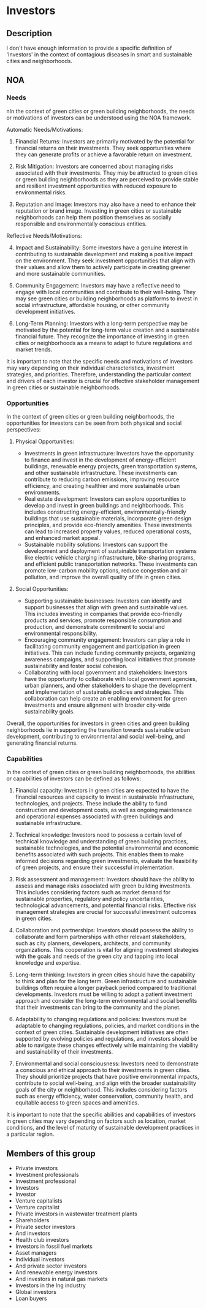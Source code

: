 # Investors

## Description

I don't have enough information to provide a specific definition of 'Investors' in the context of contagious diseases in smart and sustainable cities and neighborhoods.

## NOA

### Needs

nIn the context of green cities or green building neighborhoods, the needs or motivations of investors can be understood using the NOA framework.

Automatic Needs/Motivations: 

1. Financial Returns: Investors are primarily motivated by the potential for financial returns on their investments. They seek opportunities where they can generate profits or achieve a favorable return on investment.

2. Risk Mitigation: Investors are concerned about managing risks associated with their investments. They may be attracted to green cities or green building neighborhoods as they are perceived to provide stable and resilient investment opportunities with reduced exposure to environmental risks.

3. Reputation and Image: Investors may also have a need to enhance their reputation or brand image. Investing in green cities or sustainable neighborhoods can help them position themselves as socially responsible and environmentally conscious entities.

Reflective Needs/Motivations: 

4. Impact and Sustainability: Some investors have a genuine interest in contributing to sustainable development and making a positive impact on the environment. They seek investment opportunities that align with their values and allow them to actively participate in creating greener and more sustainable communities.

5. Community Engagement: Investors may have a reflective need to engage with local communities and contribute to their well-being. They may see green cities or building neighborhoods as platforms to invest in social infrastructure, affordable housing, or other community development initiatives.

6. Long-Term Planning: Investors with a long-term perspective may be motivated by the potential for long-term value creation and a sustainable financial future. They recognize the importance of investing in green cities or neighborhoods as a means to adapt to future regulations and market trends.

It is important to note that the specific needs and motivations of investors may vary depending on their individual characteristics, investment strategies, and priorities. Therefore, understanding the particular context and drivers of each investor is crucial for effective stakeholder management in green cities or sustainable neighborhoods.

### Opportunities

In the context of green cities or green building neighborhoods, the opportunities for investors can be seen from both physical and social perspectives:

1. Physical Opportunities:
   - Investments in green infrastructure: Investors have the opportunity to finance and invest in the development of energy-efficient buildings, renewable energy projects, green transportation systems, and other sustainable infrastructure. These investments can contribute to reducing carbon emissions, improving resource efficiency, and creating healthier and more sustainable urban environments.
   - Real estate development: Investors can explore opportunities to develop and invest in green buildings and neighborhoods. This includes constructing energy-efficient, environmentally-friendly buildings that use sustainable materials, incorporate green design principles, and provide eco-friendly amenities. These investments can lead to increased property values, reduced operational costs, and enhanced market appeal.
   - Sustainable mobility solutions: Investors can support the development and deployment of sustainable transportation systems like electric vehicle charging infrastructure, bike-sharing programs, and efficient public transportation networks. These investments can promote low-carbon mobility options, reduce congestion and air pollution, and improve the overall quality of life in green cities.

2. Social Opportunities:
   - Supporting sustainable businesses: Investors can identify and support businesses that align with green and sustainable values. This includes investing in companies that provide eco-friendly products and services, promote responsible consumption and production, and demonstrate commitment to social and environmental responsibility.
   - Encouraging community engagement: Investors can play a role in facilitating community engagement and participation in green initiatives. This can include funding community projects, organizing awareness campaigns, and supporting local initiatives that promote sustainability and foster social cohesion.
   - Collaborating with local government and stakeholders: Investors have the opportunity to collaborate with local government agencies, urban planners, and other stakeholders to shape the development and implementation of sustainable policies and strategies. This collaboration can help create an enabling environment for green investments and ensure alignment with broader city-wide sustainability goals.

Overall, the opportunities for investors in green cities and green building neighborhoods lie in supporting the transition towards sustainable urban development, contributing to environmental and social well-being, and generating financial returns.

### Capabilities

In the context of green cities or green building neighborhoods, the abilities or capabilities of investors can be defined as follows:

1. Financial capacity: Investors in green cities are expected to have the financial resources and capacity to invest in sustainable infrastructure, technologies, and projects. These include the ability to fund construction and development costs, as well as ongoing maintenance and operational expenses associated with green buildings and sustainable infrastructure.

2. Technical knowledge: Investors need to possess a certain level of technical knowledge and understanding of green building practices, sustainable technologies, and the potential environmental and economic benefits associated with such projects. This enables them to make informed decisions regarding green investments, evaluate the feasibility of green projects, and ensure their successful implementation.

3. Risk assessment and management: Investors should have the ability to assess and manage risks associated with green building investments. This includes considering factors such as market demand for sustainable properties, regulatory and policy uncertainties, technological advancements, and potential financial risks. Effective risk management strategies are crucial for successful investment outcomes in green cities.

4. Collaboration and partnerships: Investors should possess the ability to collaborate and form partnerships with other relevant stakeholders, such as city planners, developers, architects, and community organizations. This cooperation is vital for aligning investment strategies with the goals and needs of the green city and tapping into local knowledge and expertise.

5. Long-term thinking: Investors in green cities should have the capability to think and plan for the long term. Green infrastructure and sustainable buildings often require a longer payback period compared to traditional developments. Investors must be willing to adopt a patient investment approach and consider the long-term environmental and social benefits that their investments can bring to the community and the planet.

6. Adaptability to changing regulations and policies: Investors must be adaptable to changing regulations, policies, and market conditions in the context of green cities. Sustainable development initiatives are often supported by evolving policies and regulations, and investors should be able to navigate these changes effectively while maintaining the viability and sustainability of their investments.

7. Environmental and social consciousness: Investors need to demonstrate a conscious and ethical approach to their investments in green cities. They should prioritize projects that have positive environmental impacts, contribute to social well-being, and align with the broader sustainability goals of the city or neighborhood. This includes considering factors such as energy efficiency, water conservation, community health, and equitable access to green spaces and amenities.

It is important to note that the specific abilities and capabilities of investors in green cities may vary depending on factors such as location, market conditions, and the level of maturity of sustainable development practices in a particular region.

## Members of this group

* Private investors
* Investment professionals
* Investment professional
* Investors
* Investor
* Venture capitalists
* Venture capitalist
* Private investors in wastewater treatment plants
* Shareholders
* Private sector investors
* And investors
* Health club investors
* Investors in fossil fuel markets
* Asset managers
* Individual investors
* And private sector investors
* And renewable energy investors
* And investors in natural gas markets
* Investors in the lng industry
* Global investors
* Loan buyers
